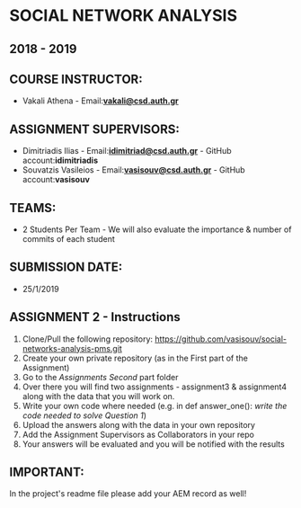 # SOCIAL NETWORK ANALYSIS
## 2018 - 2019

## COURSE INSTRUCTOR:
* Vakali Athena - Email:**vakali@csd.auth.gr**

## ASSIGNMENT SUPERVISORS:
* Dimitriadis Ilias - Email:**idimitriad@csd.auth.gr** - GitHub account:**idimitriadis**
* Souvatzis Vasileios - Email:**vasisouv@csd.auth.gr** - GitHub account:**vasisouv**


## TEAMS:
* 2 Students Per Team - We will also evaluate the importance & number of commits of each student

## SUBMISSION DATE:
* 25/1/2019

## ASSIGNMENT 2 - Instructions
1. Clone/Pull the following repository: https://github.com/vasisouv/social-networks-analysis-pms.git
2. Create your own private repository (as in the First part of the Assignment)
3. Go to the *Assignments Second* part folder
4. Over there you will find two assignments - assignment3 & assignment4 along with the data that you will work on.
5. Write your own code where needed (e.g. in def answer_one(): *write the code needed to solve Question 1*)
6. Upload the answers along with the data in your own repository
7. Add the Assignment Supervisors as Collaborators in your repo
8. Your answers will be evaluated and you will be notified with the results

## IMPORTANT:
In the project's readme file please add your AEM record as well!





